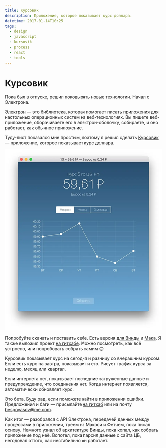 ```yaml
---
title: Курсовик
description: Приложение, которое показывает курс доллара.
datetime: 2017-01-14T10:25
tags:
  - design
  - javascript
  - kursovik
  - process
  - react
  - tools
---
```


# Курсовик

Пока был в отпуске, решил поковырять новые технологии. Начал с Электрона.

[Электрон](https://electron.atom.io/) — это библиотека, которая помогает писать приложения для настольных операционных систем на веб-технологиях. Вы пишете веб-приложение, оборачиваете его в электрон-оболочку, собираете, и оно работает, как обычное приложение.

Туду-лист показался мне простым, поэтому я решил сделать [Курсовик](https://github.com/bespoyasov/kursovik-redux-electron) — приложение, которое показывает курс доллара.

![Первая версия приложения](./app.webp)

Попробуйте скачать и поставить себе. Есть версия [для Винды](https://yadi.sk/d/crwaJyz-38qV6X) и [Мака](https://yadi.sk/d/lk63ss2C38qV3N). Я также выложил проект [на гитхабе](https://github.com/bespoyasov/kursovik-redux-electron). Можно посмотреть, как всё устроено, или попробовать собрать самим 🙃

Курсовик показывает курс на сегодня и разницу со вчерашним курсом. Если есть курс на завтра, показывает и его. Рисует график курса за неделю, месяц или квартал.

Если интернета нет, показывает последние загруженные данные и предупреждение, что соединения нет. Когда интернет появляется, автоматически обновляет курс.

Это бета. Буду рад, если поможете найти в приложении ошибки. Предложения и баги — присылайте [на гитхаб](https://github.com/bespoyasov/kursovik-redux-electron/issues) или на почту bespoyasov@me.com.

Как итог — разобрался с API Электрона, передачей данных между процессами в приложении, треем на Макоси и Фетчем, пока писал основу. Немного узнал об архитектуре Винды, пока копал, как собрать приложение под неё. Вспотел, пока парсил данные с сайта ЦБ, негодовал оттого, как нестабильно он работает.
